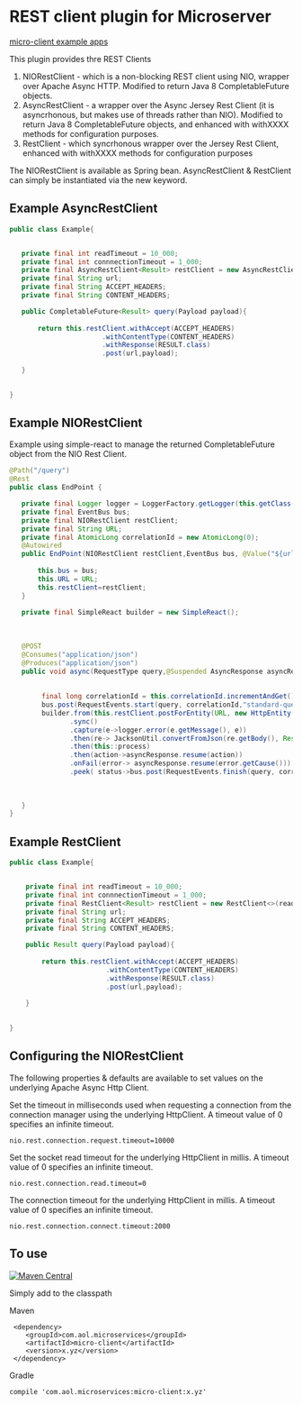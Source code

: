# REST client plugin for Microserver

[micro-client example apps](https://github.com/aol/micro-server/tree/master/micro-client/src/test/java/app)

This plugin provides thre REST Clients

1. NIORestClient - which is a non-blocking REST client using NIO, wrapper over Apache Async HTTP. Modified to return Java 8 CompletableFuture objects.
2. AsyncRestClient - a wrapper over the Async Jersey Rest Client (it is asyncrhonous, but makes use of threads rather than NIO). Modified to return Java 8 CompletableFuture objects, and enhanced with withXXXX methods for configuration purposes.
3. RestClient - which syncrhonous wrapper over the Jersey Rest Client, enhanced with withXXXX methods for configuration purposes

The NIORestClient is available as  Spring bean. AsyncRestClient & RestClient can simply be instantiated via the new keyword.

## Example AsyncRestClient
 ```java
public class Example{


	private final int readTimeout = 10_000;
	private final int connnectionTimeout = 1_000;
	private final AsyncRestClient<Result> restClient = new AsyncRestClient<>(readTimeout,connectionTimeout);;
	private final String url;
	private final String ACCEPT_HEADERS;
	private final String CONTENT_HEADERS;

	public CompletableFuture<Result> query(Payload payload){
		
		return this.restClient.withAccept(ACCEPT_HEADERS)
						.withContentType(CONTENT_HEADERS)
						.withResponse(RESULT.class)
						.post(url,payload);
	
	}

	
}
```

## Example NIORestClient

Example using simple-react to manage the returned CompletableFuture object from the NIO Rest Client.

 ```java
@Path("/query")
@Rest
public class EndPoint {

	private final Logger logger = LoggerFactory.getLogger(this.getClass());
	private final EventBus bus;
	private final NIORestClient restClient;
	private final String URL;
	private final AtomicLong correlationId = new AtomicLong(0);
	@Autowired
	public EndPoint(NIORestClient restClient,EventBus bus, @Value("${url:}") String URL){
	
		this.bus = bus;
		this.URL = URL;
		this.restClient=restClient;
	}
	
	private final SimpleReact builder = new SimpleReact();
	
		
	
	@POST
	@Consumes("application/json")
	@Produces("application/json")
    public void async(RequestType query,@Suspended AsyncResponse asyncResponse){
		
		
		 final long correlationId = this.correlationId.incrementAndGet();
		 bus.post(RequestEvents.start(query, correlationId,"standard-query",HashMapBuilder.of("ip",QueryIPRetriever.getIpAddress())));
	     builder.from(this.restClient.postForEntity(URL, new HttpEntity(JacksonUtil.serializeToJson(convertList(query)),headers),String.class))
	     		.sync()
	     		.capture(e->logger.error(e.getMessage(), e))
	     		.then(re-> JacksonUtil.convertFromJson(re.getBody(), Result.class))
	     		.then(this::process)
				.then(action->asyncResponse.resume(action))
				.onFail(error-> asyncResponse.resume(error.getCause()))
				.peek( status->bus.post(RequestEvents.finish(query, correlationId)));
	     
	
		
	}
}
```
## Example RestClient
```java
public class Example{


	private final int readTimeout = 10_000;
	private final int connnectionTimeout = 1_000;
	private final RestClient<Result> restClient = new RestClient<>(readTimeout,connectionTimeout);
	private final String url;
	private final String ACCEPT_HEADERS;
	private final String CONTENT_HEADERS;

	public Result query(Payload payload){
		
		return this.restClient.withAccept(ACCEPT_HEADERS)
						.withContentType(CONTENT_HEADERS)
						.withResponse(RESULT.class)
						.post(url,payload);
	
	}

	
}
```

## Configuring the NIORestClient

The following properties & defaults are available to set values on the underlying Apache Async Http Client.

Set the timeout in milliseconds used when requesting a connection from the connection manager using the underlying HttpClient. A timeout value of 0 specifies an infinite timeout.

    nio.rest.connection.request.timeout=10000

Set the socket read timeout for the underlying HttpClient in millis. A timeout value of 0 specifies an infinite timeout.
	 
    nio.rest.connection.read.timeout=0
   
The connection timeout for the underlying HttpClient in millis. A timeout value of 0 specifies an infinite timeout.
  
    nio.rest.connection.connect.timeout:2000
   
## To use

[![Maven Central](https://maven-badges.herokuapp.com/maven-central/com.aol.microservices/micro-client/badge.svg)](https://maven-badges.herokuapp.com/maven-central/com.aol.microservices/micro-client)

Simply add to the classpath

Maven 

     <dependency>
        <groupId>com.aol.microservices</groupId>  
        <artifactId>micro-client</artifactId>
        <version>x.yz</version>
     </dependency>
     
Gradle

    compile 'com.aol.microservices:micro-client:x.yz'
